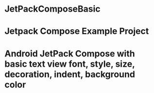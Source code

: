 # JetPackComposeBasic
# Jetpack Compose Example Project 
# Android JetPack Compose with basic text view font, style, size, decoration, indent, background color
